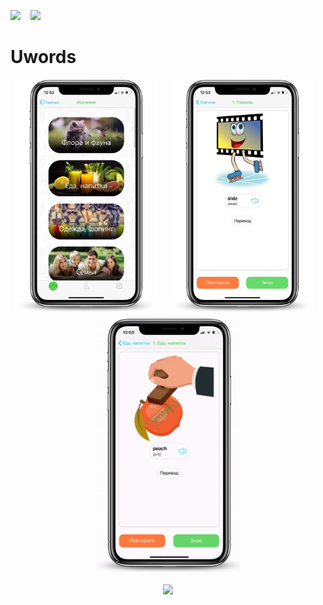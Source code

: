 <a href="https://t.me/kolch_a" download><img src="https://img.shields.io/static/v1?label=telegram&message=@kolch_a&color=blue&style=for-the-badge&logo=telegram"></a>&nbsp;&nbsp;&nbsp; <a href="mailto:alex.k.appd@gmail.com" download><img src="https://img.shields.io/static/v1?label=mail&message=alex.k.appd@gmail.com&color=red&style=for-the-badge&logo=gmail"></a>&nbsp;&nbsp;&nbsp;
  
 # Uwords
<p align="center">
<img src="imgs/uwords/categories.png" width="230">&nbsp;&nbsp;&nbsp;&nbsp;&nbsp;<img src="imgs/uwords/card.png" width="230">&nbsp;&nbsp;&nbsp;<img src="imgs/uwords/cardsV.gif" width="230">
  <div align="center">
  <image src="imgs/appStore.svg">
  </div>
</p>
